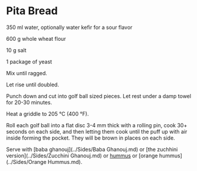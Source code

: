 Pita Bread
==========

350 ml water, optionally water kefir for a sour flavor

600 g whole wheat flour

10 g salt

1 package of yeast

Mix until ragged. 

Let rise until doubled.

Punch down and cut into golf ball sized pieces. Let rest under a damp towel 
for 20-30 minutes.

Heat a griddle to 205 °C (400 °F).

Roll each golf ball into a flat disc 3-4 mm thick with a rolling pin, cook 30+
seconds on each side, and then letting them cook until the puff up with air
inside forming the pocket. They will be brown in places on each side.

Serve with [baba ghanouj](../Sides/Baba Ghanouj.md) or [the zuchhini
version](../Sides/Zucchini Ghanouj.md) or [hummus](../Sides/Hummus.md) or
[orange hummus](../Sides/Orange Hummus.md).


